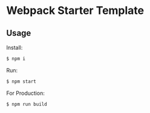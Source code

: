 # Webpack Starter Template

## Usage

Install:

```bash
$ npm i
```

Run:

```bash
$ npm start
```

For Production:

```bash
$ npm run build
```
